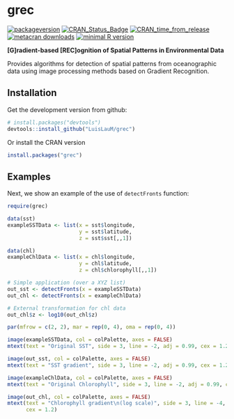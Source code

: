 grec
=======

[![packageversion](https://img.shields.io/badge/Package%20version-1.4.1-orange.svg?style=flat-square)](commits/master) [![CRAN_Status_Badge](https://www.r-pkg.org/badges/version/grec)](https://cran.r-project.org/package=grec) [![CRAN_time_from_release](https://www.r-pkg.org/badges/ago/grec)](https://cran.r-project.org/package=grec) [![metacran downloads](https://cranlogs.r-pkg.org/badges/grec)](https://cran.r-project.org/package=grec) [![minimal R version](https://img.shields.io/badge/R%3E%3D-3.2.0-6666ff.svg)](https://cran.r-project.org/)

**[G]radient-based [REC]ognition of Spatial Patterns in Environmental Data**

Provides algorithms for detection of spatial patterns from oceanographic data using image processing methods based on Gradient Recognition.

Installation
------------

Get the development version from github:

``` r
# install.packages("devtools")
devtools::install_github("LuisLauM/grec")
```

Or install the CRAN version

``` r
install.packages("grec")
```

Examples
--------

Next, we show an example of the use of `detectFronts` function:

``` r
require(grec)

data(sst)
exampleSSTData <- list(x = sst$longitude,
                       y = sst$latitude,
                       z = sst$sst[,,1])

data(chl)
exampleChlData <- list(x = chl$longitude,
                       y = chl$latitude,
                       z = chl$chlorophyll[,,1])

# Simple application (over a XYZ list)
out_sst <- detectFronts(x = exampleSSTData)
out_chl <- detectFronts(x = exampleChlData)

# External transformation for chl data
out_chl$z <- log10(out_chl$z)

par(mfrow = c(2, 2), mar = rep(0, 4), oma = rep(0, 4))

image(exampleSSTData, col = colPalette, axes = FALSE)
mtext(text = "Original SST", side = 3, line = -2, adj = 0.99, cex = 1.2)

image(out_sst, col = colPalette, axes = FALSE)
mtext(text = "SST gradient", side = 3, line = -2, adj = 0.99, cex = 1.2)

image(exampleChlData, col = colPalette, axes = FALSE)
mtext(text = "Original Chlorophyll", side = 3, line = -2, adj = 0.99, cex = 1.2)

image(out_chl, col = colPalette, axes = FALSE)
mtext(text = "Chlorophyll gradient\n(log scale)", side = 3, line = -4, adj = 0.99,
      cex = 1.2)
```
